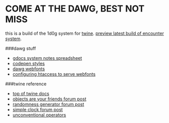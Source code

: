 COME AT THE DAWG, BEST NOT MISS
==========

this is a build of the 1d0g system for <a href="http://twinery.org/">twine</a>. <a href="http://htmlpreview.github.io/?https://github.com/shuuki/1dog-twine/blob/master/dawg-encounter/dawg-encounter.html">preview latest build of encounter system</a>.

###dawg stuff
- <a href="https://docs.google.com/spreadsheets/d/1C0iNMtiu_K4ef8i1-59mJp2KN7WlEbf_LwtkkoEMim8">gdocs system notes spreadsheet</a>
- <a href="http://codepen.io/somethingformed/pen/xbxNmx">codepen styles</a>
- <a href="http://www.oxru.in/remote/dawg-webfonts/styles.css">dawg webfonts</a>
 - <a href="http://davidwalsh.name/cdn-fonts">configuring htaccess to serve webfonts</a>

###twine reference
- <a href="http://twinery.org/wiki/start">top of twine docs</a>
 - <a href="http://twinery.org/forum/index.php/topic,1516.0.html">objects are your friends forum post</a>
 - <a href="http://twinery.org/forum/index.php/topic,1970.msg5380.html#msg5380">randomness generator forum post</a>
 - <a href="http://twinery.org/forum/index.php/topic,1861.msg4939.html#msg4939">simple clock forum post</a>
- <a href="http://www.glorioustrainwrecks.com/node/5081">unconventional operators</a>

